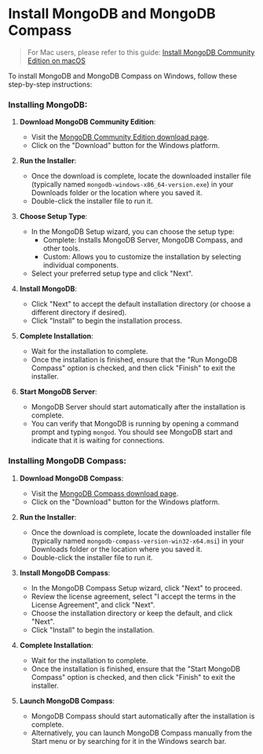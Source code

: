 # Install MongoDB and MongoDB Compass

> For Mac users, please refer to this guide: [Install MongoDB Community Edition on macOS](https://www.mongodb.com/docs/manual/tutorial/install-mongodb-on-os-x/)


To install MongoDB and MongoDB Compass on Windows, follow these step-by-step instructions:

### Installing MongoDB:

1. **Download MongoDB Community Edition**:
   - Visit the [MongoDB Community Edition download page](https://www.mongodb.com/try/download/community).
   - Click on the "Download" button for the Windows platform.

2. **Run the Installer**:
   - Once the download is complete, locate the downloaded installer file (typically named `mongodb-windows-x86_64-version.exe`) in your Downloads folder or the location where you saved it.
   - Double-click the installer file to run it.

3. **Choose Setup Type**:
   - In the MongoDB Setup wizard, you can choose the setup type:
     - Complete: Installs MongoDB Server, MongoDB Compass, and other tools.
     - Custom: Allows you to customize the installation by selecting individual components.
   - Select your preferred setup type and click "Next".

4. **Install MongoDB**:
   - Click "Next" to accept the default installation directory (or choose a different directory if desired).
   - Click "Install" to begin the installation process.

5. **Complete Installation**:
   - Wait for the installation to complete.
   - Once the installation is finished, ensure that the "Run MongoDB Compass" option is checked, and then click "Finish" to exit the installer.

6. **Start MongoDB Server**:
   - MongoDB Server should start automatically after the installation is complete.
   - You can verify that MongoDB is running by opening a command prompt and typing `mongod`. You should see MongoDB start and indicate that it is waiting for connections.

### Installing MongoDB Compass:

1. **Download MongoDB Compass**:
   - Visit the [MongoDB Compass download page](https://www.mongodb.com/try/download/compass).
   - Click on the "Download" button for the Windows platform.

2. **Run the Installer**:
   - Once the download is complete, locate the downloaded installer file (typically named `mongodb-compass-version-win32-x64.msi`) in your Downloads folder or the location where you saved it.
   - Double-click the installer file to run it.

3. **Install MongoDB Compass**:
   - In the MongoDB Compass Setup wizard, click "Next" to proceed.
   - Review the license agreement, select "I accept the terms in the License Agreement", and click "Next".
   - Choose the installation directory or keep the default, and click "Next".
   - Click "Install" to begin the installation.

4. **Complete Installation**:
   - Wait for the installation to complete.
   - Once the installation is finished, ensure that the "Start MongoDB Compass" option is checked, and then click "Finish" to exit the installer.

5. **Launch MongoDB Compass**:
   - MongoDB Compass should start automatically after the installation is complete.
   - Alternatively, you can launch MongoDB Compass manually from the Start menu or by searching for it in the Windows search bar.


